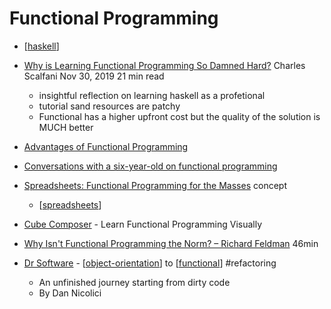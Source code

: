 Functional Programming
======================

* [[haskell]]
* [Why is Learning Functional Programming So Damned Hard?](https://cscalfani.medium.com/why-is-learning-functional-programming-so-damned-hard-bfd00202a7d1) Charles Scalfani Nov 30, 2019 21 min read
    * insightful reflection on learning haskell as a profetional
    * tutorial sand resources are patchy
    * Functional has a higher upfront cost but the quality of the solution is MUCH better

* [Advantages of Functional Programming](https://alvinalexander.com/scala/fp-book/benefits-of-functional-programming)
* [Conversations with a six-year-old on functional programming](https://byorgey.wordpress.com/2018/05/06/conversations-with-a-six-year-old-on-functional-programming/)
* [Spreadsheets: Functional Programming for the Masses](https://www.slideshare.net/kfrdbs/peyton-jones) concept
    * [[spreadsheets]]
* [Cube Composer](https://david-peter.de/cube-composer/) - Learn Functional Programming Visually
* [Why Isn't Functional Programming the Norm? – Richard Feldman](https://www.youtube.com/watch?v=QyJZzq0v7Z4) 46min

* [Dr Software](https://bitgloss.ro/dr-software.pdf) - [[object-orientation]] to [[functional]] #refactoring
    * An unfinished journey starting from dirty code
    * By Dan Nicolici

[//begin]: # "Autogenerated link references for markdown compatibility"
[haskell]: haskell.md "Haskell"
[spreadsheets]: spreadsheets.md "Spreadsheets"
[object-orientation]: object-orientation.md "Object Orientation"
[functional]: functional.md "Functional Programming"
[//end]: # "Autogenerated link references"